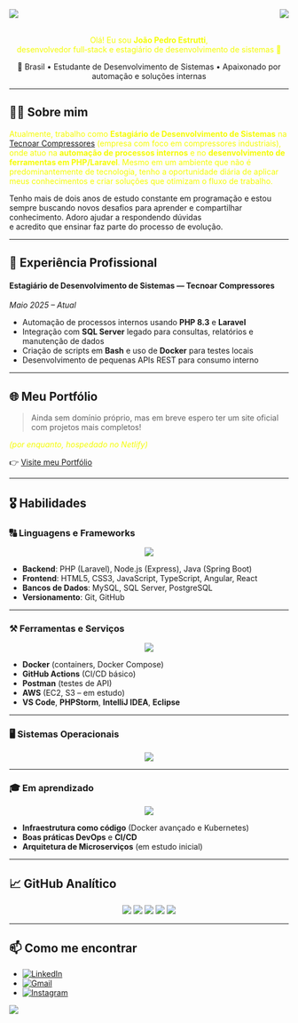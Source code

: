 <img align="center" src="https://capsule-render.vercel.app/api?type=waving&height=100&color=gradient&section=header">
<img align="right" src="https://visitor-badge.laobi.icu/badge?page_id=EstruttiJP.visitor-badge&left_color=blue&right_color=red" />
<br>
<br>
<p align="center" style="color: #f4fc03;">
  Olá! Eu sou <strong>João Pedro Estrutti</strong>, 
  <br>
  desenvolvedor full‑stack e estagiário de desenvolvimento de sistemas 🚀
</p>

<p align="center">
  📍 Brasil • Estudante de Desenvolvimento de Sistemas • Apaixonado por automação e soluções internas
</p>

---

## 👨‍💻 Sobre mim

<p style="color: #f4fc03;">
  Atualmente, trabalho como <strong>Estagiário de Desenvolvimento de Sistemas</strong> na 
  <a href="https://tecnoarcompressores.com.br">Tecnoar Compressores</a> (empresa com foco em compressores industriais), 
  onde atuo na <strong>automação de processos internos</strong> e no <strong>desenvolvimento de ferramentas em PHP/Laravel</strong>.
  Mesmo em um ambiente que não é predominantemente de tecnologia, tenho a oportunidade diária de aplicar 
  meus conhecimentos e criar soluções que otimizam o fluxo de trabalho. 
  
  Tenho mais de dois anos de estudo constante em programação e estou sempre buscando novos desafios 
  para aprender e compartilhar conhecimento. Adoro ajudar a respondendo dúvidas  
  e acredito que ensinar faz parte do processo de evolução.
</p>

---

## 🚀 Experiência Profissional

#### Estagiário de Desenvolvimento de Sistemas — Tecnoar Compressores  
*Maio 2025 – Atual*  
- Automação de processos internos usando **PHP 8.3** e **Laravel**  
- Integração com **SQL Server** legado para consultas, relatórios e manutenção de dados  
- Criação de scripts em **Bash** e uso de **Docker** para testes locais  
- Desenvolvimento de pequenas APIs REST para consumo interno  

---

## 🌐 Meu Portfólio

> Ainda sem domínio próprio, mas em breve espero ter um site oficial com projetos mais completos!  
<p style="color: #f4fc03; font-style: italic;">(por enquanto, hospedado no Netlify)</p>

👉 [Visite meu Portfólio](https://estruttijp.netlify.app)  

---

## 🎖️ Habilidades

### 🔠 Linguagens e Frameworks
<p align="center">
  <a href="https://skillicons.dev">
    <img src="https://skillicons.dev/icons?i=html,css,js,ts,php,java,jquery,bootstrap,tailwind,angular,react,spring,laravel,mysql,sqlserver" />
  </a>
</p>

- **Backend**: PHP (Laravel), Node.js (Express), Java (Spring Boot)  
- **Frontend**: HTML5, CSS3, JavaScript, TypeScript, Angular, React   
- **Bancos de Dados**: MySQL, SQL Server, PostgreSQL  
- **Versionamento**: Git, GitHub

---

### ⚒️ Ferramentas e Serviços
<p align="center">
  <a href="https://skillicons.dev">
    <img src="https://skillicons.dev/icons?i=aws,git,github,githubactions,postman,stackoverflow,npm,maven,docker,kubernetes" />
  </a>
</p>

- **Docker** (containers, Docker Compose)  
- **GitHub Actions** (CI/CD básico)  
- **Postman** (testes de API)  
- **AWS** (EC2, S3 – em estudo)  
- **VS Code**, **PHPStorm**, **IntelliJ IDEA**, **Eclipse**  

---

### 🖥️ Sistemas Operacionais
<p align="center">
  <a href="https://skillicons.dev">
    <img src="https://skillicons.dev/icons?i=ubuntu,linux,mint,windows" />
  </a>
</p>

---

### 🎓 Em aprendizado
<p align="center">
  <a href="https://skillicons.dev">
    <img src="https://skillicons.dev/icons?i=python,nodejs,kubernetes,terraform,ts" />
  </a>
</p>

- **Infraestrutura como código** (Docker avançado e Kubernetes)  
- **Boas práticas DevOps** e **CI/CD**  
- **Arquitetura de Microserviços** (em estudo inicial)  

---

## 📈 GitHub Analítico

<p align="center">
  <img src="https://github-profile-summary-cards.vercel.app/api/cards/profile-details?username=EstruttiJP&theme=tokyonight" />
  <img src="https://github-profile-summary-cards.vercel.app/api/cards/repos-per-language?username=EstruttiJP&theme=tokyonight" />
  <img src="https://github-profile-summary-cards.vercel.app/api/cards/most-commit-language?username=EstruttiJP&theme=tokyonight" />
  <img src="https://github-profile-summary-cards.vercel.app/api/cards/stats?username=EstruttiJP&theme=tokyonight" />
  <img src="https://github-profile-summary-cards.vercel.app/api/cards/productive-time?username=EstruttiJP&theme=tokyonight" />
</p>

---

## 📫 Como me encontrar

- [![LinkedIn](https://img.shields.io/badge/LinkedIn-%230A66C2?style=for-the-badge&logo=linkedin&logoColor=white)](https://www.linkedin.com/in/joao-pedro-estrutti/)  
- [![Gmail](https://img.shields.io/badge/Gmail-D14836?style=for-the-badge&logo=gmail&logoColor=white)](mailto:estruttijp.dev@gmail.com)  
- [![Instagram](https://img.shields.io/badge/Instagram-E4405F?style=for-the-badge&logo=instagram&logoColor=white)](https://www.instagram.com/jaojao_sk8)  

<img align="center" src="https://capsule-render.vercel.app/api?type=waving&height=100&color=gradient&section=footer">